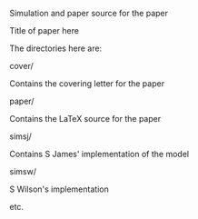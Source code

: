 Simulation and paper source for the paper

Title of paper here

The directories here are:

cover/

Contains the covering letter for the paper

paper/

Contains the LaTeX source for the paper

simsj/

Contains S James' implementation of the model

simsw/

S Wilson's implementation

etc.
